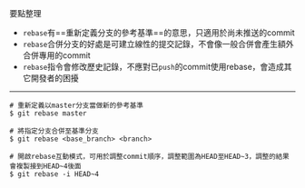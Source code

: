要點整理
- `rebase`有==重新定義分支的參考基準==的意思，只適用於尚未推送的commit
- `rebase`合併分支的好處是可建立線性的提交記錄，不會像一般合併會產生額外合併專用的commit
- `rebase`指令會修改歷史記錄，不應對已`push`的commit使用rebase，會造成其它開發者的困擾

---

```
# 重新定義以master分支當做新的參考基準
$ git rebase master

# 將指定分支合併至基準分支
$ git rebase <base_branch> <branch>
```

```
# 開啟rebase互動模式，可用於調整commit順序，調整範圍為HEAD至HEAD~3，調整的結果會複製接到HEAD~4後面
$ git rebase -i HEAD~4
```